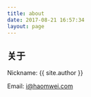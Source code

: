```yaml
---
title: about
date: 2017-08-21 16:57:34
layout: page
---
```


## 关于

 Nickname: {{ site.author }}

 Email: i@haomwei.com

